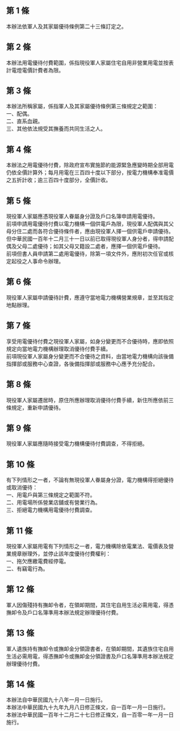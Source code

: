 第 1 條
-------
本辦法依軍人及其家屬優待條例第二十三條訂定之。

第 2 條
-------
本辦法用電優待付費範圍，係指現役軍人家屬住宅自用非營業用電並按表  
計電燈電價計費者為限。

第 3 條
-------
本辦法所稱家屬，係指軍人及其家屬優待條例第三條規定之範圍：  
一、配偶。  
二、直系血親。  
三、其他依法規受其撫養而共同生活之人。

第 4 條
-------
本辦法之用電優待付費，除政府宣布實施節約能源緊急應變時期全部用電  
仍依全價計算外；每月用電在三百四十度以下部分，按電力機構奉准電價  
之五折計收；逾三百四十度部分，全價計收。

第 5 條
-------
現役軍人家屬應憑現役軍人眷屬身分證及戶口名簿申請用電優待。  
前項申請用電優待付費以電力機構一個供電戶為限，現役軍人配偶與其父  
母分住二處而各符合優待條件者，應由現役軍人擇一個供電戶申請優待。  
但中華民國一百年十二月三十一日以前已取得現役軍人身分者，得申請配  
偶及父母二處優待；如其父母又籍設二處者，應擇一個供電戶優待。  
前項但書人員申請第二處用電優待，除第一項文件外，應附初次任官或核  
定起役之人事命令辦理。

第 6 條
-------
現役軍人家屬申請優待計費，應遵守當地電力機構營業規章，並至其指定  
地點辦理。

第 7 條
-------
享受用電優待付費之現役軍人家屬，如身分變更而不合優待時，應即依照  
規定向當地電力機構辦理取消優待付費手續。  
前項現役軍人家屬身分變更而不合優待之資料，由當地電力機構向該後備  
指揮部或服務中心查證，各後備指揮部或服務中心應予充分配合。

第 8 條
-------
現役軍人家屬遷居時，原住所應辦理取消優待付費手續，新住所應依前三  
條規定，重新申請優待。

第 9 條
-------
現役軍人家屬應隨時接受電力機構優待付費調查，不得拒絕。

第 10 條
--------
有下列情形之一者，不論有無現役軍人眷屬身分證，電力機構得拒絕優待  
或取消優待：  
一、用電戶與第三條規定之範圍不符。  
二、用電場所係營業店舖或有營業行為。  
三、拒絕電力機構用電優待付費調查。

第 11 條
--------
現役軍人家屬用電有下列情形之一者，電力機構除依電業法、電價表及營  
業規章辦理外，並停止該年度優待付費權利：  
一、拖欠應繳電費經停電。  
二、有竊電行為。

第 12 條
--------
軍人因傷殘持有撫卹令者，在領卹期間，其住宅自用生活必需用電，得憑  
撫卹令及戶口名簿準用本辦法規定辦理優待付費。

第 13 條
--------
軍人遺族持有撫卹令或撫卹金分領證書者，在領卹期間，其遺族住宅自用  
生活必需用電，得憑撫卹令或撫卹金分領證書及戶口名簿準用本辦法規定  
辦理優待付費。

第 14 條
--------
本辦法自中華民國九十八年一月一日施行。  
本辦法中華民國九十九年九月八日修正條文，自一百年一月一日施行。  
本辦法中華民國一百年十二月二十七日修正條文，自一百零一年一月一日  
施行。

